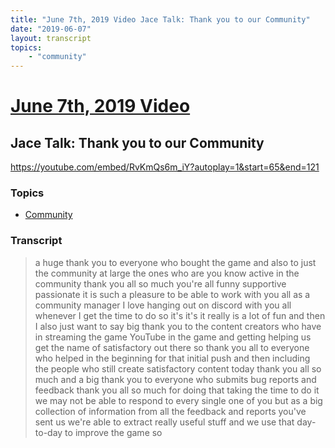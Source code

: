 ```yaml
---
title: "June 7th, 2019 Video Jace Talk: Thank you to our Community"
date: "2019-06-07"
layout: transcript
topics:
    - "community"
---
```

# [June 7th, 2019 Video](../2019-06-07.md)
## Jace Talk: Thank you to our Community
https://youtube.com/embed/RvKmQs6m_iY?autoplay=1&start=65&end=121

### Topics
* [Community](../topics/community.md)

### Transcript

> a huge thank you to everyone who bought the game and also to just the community at large the ones who are you know active in the community thank you all so much you're all funny supportive passionate it is such a pleasure to be able to work with you all as a community manager I love hanging out on discord with you all whenever I get the time to do so it's it's it really is a lot of fun and then I also just want to say big thank you to the content creators who have in streaming the game YouTube in the game and getting helping us get the name of satisfactory out there so thank you all to everyone who helped in the beginning for that initial push and then including the people who still create satisfactory content today thank you all so much and a big thank you to everyone who submits bug reports and feedback thank you all so much for doing that taking the time to do it we may not be able to respond to every single one of you but as a big collection of information from all the feedback and reports you've sent us we're able to extract really useful stuff and we use that day-to-day to improve the game so
